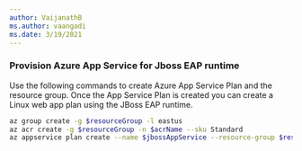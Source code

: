 ```yaml
---
author: VaijanathB
ms.author: vaangadi
ms.date: 3/19/2021
---
```


### Provision Azure App Service for Jboss EAP runtime

Use the following commands to create Azure App Service Plan and the resource group. Once the App Service Plan is created you can create a Linux web app plan using the JBoss EAP runtime. 
```bash
az group create -g $resourceGroup -l eastus
az acr create -g $resourceGroup -n $acrName --sku Standard
az appservice plan create --name $jbossAppService --resource-group $resourceGroup --sku P1V2 --is-linux

```
